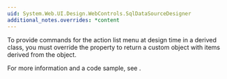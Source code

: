 ```yaml
---
uid: System.Web.UI.Design.WebControls.SqlDataSourceDesigner
additional_notes.overrides: *content
---
```


<p>To provide commands for the action list menu at design time in a derived class, you must override the <xref href="System.Web.UI.Design.ControlDesigner.ActionLists"></xref> property to return a custom <xref href="System.ComponentModel.Design.DesignerActionListCollection"></xref> object with items derived from the <xref href="System.ComponentModel.Design.DesignerActionList"></xref> object.  
  
 For more information and a code sample, see <xref href="System.Web.UI.Design.DataSourceDesigner"></xref>.</p>


